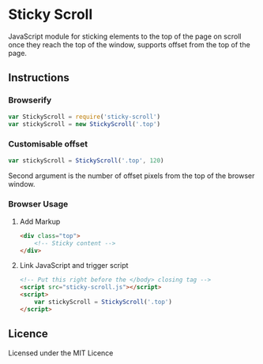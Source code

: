 # Sticky Scroll

JavaScript module for sticking elements to the top of the page on scroll once they reach the top of the window, supports offset from the top of the page.

## Instructions

### Browserify
``` js
var StickyScroll = require('sticky-scroll')
var stickyScroll = new StickyScroll('.top')
```
### Customisable offset
``` js
var stickyScroll = StickyScroll('.top', 120)
```
Second argument is the number of offset pixels from the top of the browser window.

### Browser Usage

1. Add Markup
	``` html
	<div class="top">
		<!-- Sticky content -->
	</div>
	```

2. Link JavaScript and trigger script 
	``` html
	<!-- Put this right before the </body> closing tag -->
	<script src="sticky-scroll.js"></script>
	<script>
		var stickyScroll = StickyScroll('.top')
	</script>
	```		

## Licence

Licensed under the MIT Licence 